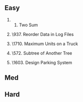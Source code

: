 ## Easy
1. 1. Two Sum
2. \937. Reorder Data in Log Files

3. \1710. Maximum Units on a Truck

4. \572. Subtree of Another Tree

5. \1603. Design Parking System


## Med


## Hard
